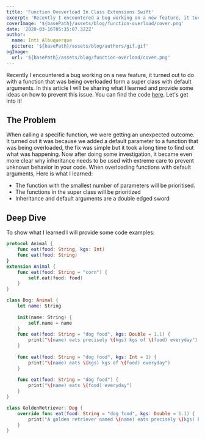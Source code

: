 ```yaml
---
title: 'Function Oveverload In Class Extensions Swift'
excerpt: 'Recently I encountered a bug working on a new feature, it turned out to do with a function that was being overloaded form a super class with preset arguments. In this article I will be sharing what I learned and provide some ideas on how to prevent this issue.'
coverImage: '${basePath}/assets/blog/function-overload/cover.png'
date: '2020-03-16T05:35:07.322Z'
author:
  name: Inti Albuquerque
  picture: '${basePath}/assets/blog/authors/gif.gif'
ogImage:
  url: '${basePath}/assets/blog/function-overload/cover.png'
---
```


Recently I encountered a bug working on a new feature, it turned out to do with a function that was being overloaded form a super class with default arguments. In this article I will be sharing what I learned and provide some ideas on how to prevent this issue. You can find the code [here](https://github.com/intiMRA/Function-Overload-Swift/blob/main/Contents.swift). Let's get into it!

## The Problem

When calling a specific function, we were getting an unexpected outcome. It turned out it was because we added a default parameter to a function that was being overloaded, the fix was simple but it took a long time to find out what was happening. Now after doing some investigation, it became even more clear why inheritance needs to be used with extreme care to prevent unknown behavior in your code. When overloading functions with default arguments, Here is what I learned:

* The function with the smallest number of parameters will be prioritised.
* The functions in the super class will be prioritized
* Inheritance and default arguments are a double edged sword

## Deep Dive

To show what I learned I will provide some code examples: 

```swift
protocol Animal {
    func eat(food: String, kgs: Int)
    func eat(food: String)
}
extension Animal {
    func eat(food: String = "corn") {
        self.eat(food: food)
    }
}

class Dog: Animal {
    let name: String
    
    init(name: String) {
        self.name = name
    }
    func eat(food: String = "dog food", kgs: Double = 1.1) {
        print("\(name) eats precisely \(kgs) kgs of \(food) everyday")
    }
    
    func eat(food: String = "dog food", kgs: Int = 1) {
        print("\(name) eats \(kgs) kgs of \(food) everyday")
    }
    
    func eat(food: String = "dog food") {
        print("\(name) eats \(food) everyday")
    }
}

class GoldenRetriever: Dog {
    override func eat(food: String = "dog food", kgs: Double = 1.1) {
        print("A golden retriever named \(name) eats precisely \(kgs) kgs of \(food) everyday")
    }
}
```